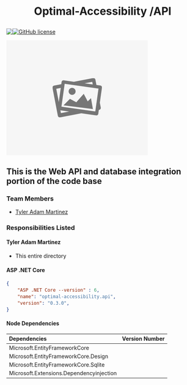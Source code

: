 # <p align="center"> Optimal-Accessibility /API

<p align="center" style="display: flex;" >
<img src="https://visitor-badge.glitch.me/badge?page_id=tyleradammartinez.Optimal-Accessibility" />
<a href="https://github.com/TylerAdamMartinez/Optimal-Accessibility/blob/main/LICENSE"><img alt="GitHub license" src="https://img.shields.io/github/license/TylerAdamMartinez/Optimal-Accessibility"></a>
</p>


<p align="center" style="display: flex;" >
<img alt="Optimal-Accessibility-Missing-Image" src="https://github.com/TylerAdamMartinez/Optimal-Accessibility/blob/main/Application/src/Components/missing_image.jpg" />
 </p>

This is the Web API and database integration portion of the code base
---

### Team Members
- [Tyler Adam Martinez](https://github.com/TylerAdamMartinez/)

### Responsibilities Listed
#### Tyler Adam Martinez
* This entire directory

#### ASP .NET Core 
```json
{
    "ASP .NET Core --version" : 6,
    "name": "optimal-accessibility.api",
    "version": "0.3.0",
}
```
 
#### Node Dependencies
| Dependencies  |  Version Number  |
| :--- |  ---: |
| Microsoft.EntityFrameworkCore | |
| Microsoft.EntityFrameworkCore.Design | |
| Microsoft.EntityFrameworkCore.Sqlite | |
| Microsoft.Extensions.Dependencyinjection | |